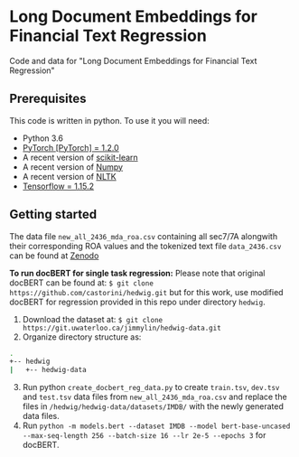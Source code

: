 Long Document Embeddings for Financial Text Regression
===============

Code and data for "Long Document Embeddings for Financial Text Regression"

## Prerequisites
This code is written in python. To use it you will need:
- Python 3.6
- [PyTorch [PyTorch] = 1.2.0](https://pytorch.org/)
- A recent version of [scikit-learn](https://scikit-learn.org/)
- A recent version of [Numpy](http://www.numpy.org)
- A recent version of [NLTK](http://www.nltk.org)
- [Tensorflow = 1.15.2](https://www.tensorflow.org)

## Getting started

The data file ```new_all_2436_mda_roa.csv``` containing all sec7/7A alongwith their corresponding ROA values and the tokenized text file ```data_2436.csv``` can be found at [Zenodo](https://zenodo.org/record/4029317#.X1-2iHXNY5k)


**To run docBERT for single task regression:**
Please note that original docBERT can be found at: 
```$ git clone https://github.com/castorini/hedwig.git``` but for this work, use modified docBERT for regression provided in this repo under directory ```hedwig```.
1. Download the dataset at: ```$ git clone https://git.uwaterloo.ca/jimmylin/hedwig-data.git```
2. Organize directory structure as:
```bash
.
+-- hedwig
|   +-- hedwig-data
```
3. Run python ```create_docbert_reg_data.py``` to create ```train.tsv```, ```dev.tsv``` and ```test.tsv``` data files from ```new_all_2436_mda_roa.csv``` and replace the files in ```/hedwig/hedwig-data/datasets/IMDB/``` with the newly generated data files.
4. Run ```python -m models.bert --dataset IMDB --model bert-base-uncased --max-seq-length 256 --batch-size 16 --lr 2e-5 --epochs 3``` for docBERT.
